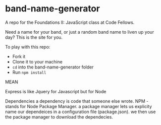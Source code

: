 # band-name-generator

A repo for the Foundations II: JavaScript class at Code Fellows.

Need a name for your band, or just a random band name to liven up your day? This is the site for you.

To play with this repo:
- Fork it
- Clone it to your machine
- ```cd``` into the band-name-generator folder
- Run ```npm install```


MEAN

Express is like Jquery for Javascript but for Node

Dependencies
	a dependency is code that someone else wrote. 
NPM - stands for Node Package Manager. a package manager lets us explicity name our 	dependeices in a configuration file (package.json). we then use the package manager to download the dependecies. 
